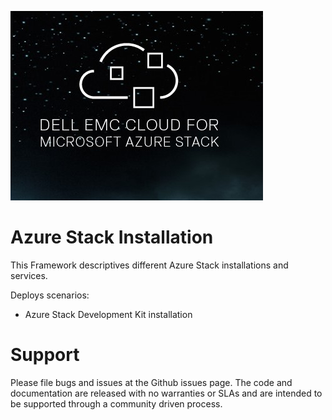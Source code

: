 ![logo](https://github.com/geisren/AzureStack-Basic/blob/master/DELL-EMC.jpg)  
# Azure Stack Installation
This Framework  descriptives different Azure Stack installations and services.

Deploys scenarios:
 - Azure Stack Development Kit installation
 
 
Support   
==========
Please file bugs and issues at the Github issues page. The code and documentation are released with no warranties or SLAs and are intended to be supported through a community driven process.
